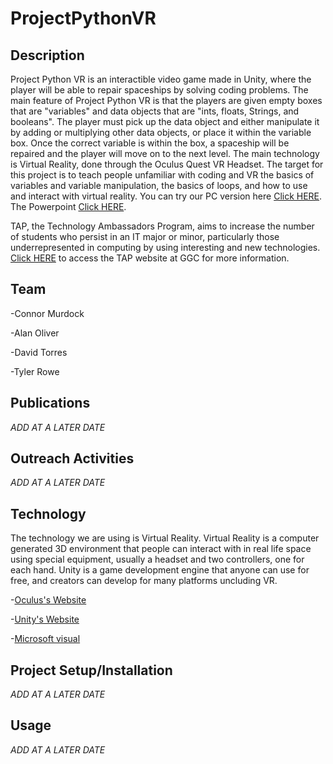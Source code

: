 # ProjectPythonVR
## Description
  Project Python VR is an interactible video game made in Unity, where the player will be able to repair spaceships by solving coding problems. The main feature of Project Python VR is that the players are given empty boxes that are "variables" and data objects that are "ints, floats, Strings, and booleans". The player must pick up the data object and either manipulate it by adding or multiplying other data objects, or place it within the variable box. Once the correct variable is within the box, a spaceship will be repaired and the player will move on to the next level. The main technology is Virtual Reality, done through the Oculus Quest VR Headset. The target for this project is to teach people unfamiliar with coding and VR the basics of variables and variable manipulation, the basics of loops, and how to use and interact with virtual reality.
 You can try our PC version here [Click HERE](https://simmer.io/@ConnorMurdock/project-python-3d).
 The Powerpoint [Click HERE](https://ggcedu-my.sharepoint.com/:p:/g/personal/trowe7_ggc_edu/EZeFDHrczVJPl7Fkn7bCV4sBB5NNkRi4-MEYZMExBF24og).
  
  

TAP, the Technology Ambassadors Program, aims to increase the number of students who persist in an IT major or minor, particularly those underrepresented in computing by using interesting and new technologies. [Click HERE](https://www.ggc.edu/academics/schools/school-of-science-and-technology/research-internships-service-learning/technology-ambassador-program/) to access the TAP website at GGC for more information.
  

 



## Team
-Connor Murdock

-Alan Oliver

-David Torres

-Tyler Rowe


## Publications
*ADD AT A LATER DATE*


## Outreach Activities
*ADD AT A LATER DATE*


## Technology
  The technology we are using is Virtual Reality. Virtual Reality is a computer generated 3D environment that people can interact with in real life space using special equipment, usually a headset and two controllers, one for each hand. Unity is a game development engine that anyone can use for free, and creators can develop for many platforms uncluding VR.
  
-[Oculus's Website](oculus.com)

-[Unity's Website](unity.com)

-[Microsoft visual](Microsoft)


## Project Setup/Installation
*ADD AT A LATER DATE*


## Usage
*ADD AT A LATER DATE*

